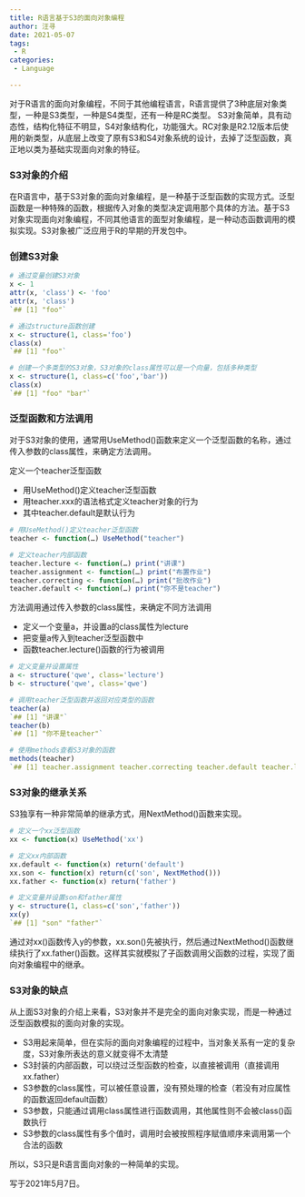 ```yaml
---
title: R语言基于S3的面向对象编程
author: 汪寻
date: 2021-05-07
tags:
 - R
categories:
 - Language

---
```


对于R语言的面向对象编程，不同于其他编程语言，R语言提供了3种底层对象类型，一种是S3类型，一种是S4类型，还有一种是RC类型。 
S3对象简单，具有动态性，结构化特征不明显，S4对象结构化，功能强大。RC对象是R2.12版本后使用的新类型，从底层上改变了原有S3和S4对象系统的设计，去掉了泛型函数，真正地以类为基础实现面向对象的特征。

<!-- more -->

### **S3对象的介绍**

在R语言中，基于S3对象的面向对象编程，是一种基于泛型函数的实现方式。泛型函数是一种特殊的函数，根据传入对象的类型决定调用那个具体的方法。基于S3对象实现面向对象编程，不同其他语言的面型对象编程，是一种动态函数调用的模拟实现。S3对象被广泛应用于R的早期的开发包中。

### 创建S3对象

```R
# 通过变量创建S3对象
x <- 1
attr(x, 'class') <- 'foo'
attr(x, 'class')  
`## [1] "foo"`

# 通过structure函数创建
x <- structure(1, class='foo')
class(x)
`## [1] "foo"`

# 创建一个多类型的S3对象，S3对象的class属性可以是一个向量，包括多种类型
x <- structure(1, class=c('foo','bar'))
class(x)
`## [1] "foo" "bar"`
```

### 泛型函数和方法调用

对于S3对象的使用，通常用UseMethod()函数来定义一个泛型函数的名称，通过传入参数的class属性，来确定方法调用。

定义一个teacher泛型函数

* 用UseMethod()定义teacher泛型函数
* 用teacher.xxx的语法格式定义teacher对象的行为
* 其中teacher.default是默认行为

```R
# 用UseMethod()定义teacher泛型函数
teacher <- function(…) UseMethod("teacher")

# 定义teacher内部函数
teacher.lecture <- function(…) print("讲课")
teacher.assignment <- function(…) print("布置作业")
teacher.correcting <- function(…) print("批改作业")
teacher.default <- function(…) print("你不是teacher")
```

方法调用通过传入参数的class属性，来确定不同方法调用

* 定义一个变量a，并设置a的class属性为lecture
* 把变量a传入到teacher泛型函数中
* 函数teacher.lecture()函数的行为被调用

```r
# 定义变量并设置属性
a <- structure('qwe', class='lecture')
b <- structure('qwe', class='qwe')

# 调用teacher泛型函数并返回对应类型的函数
teacher(a)
`## [1] "讲课"`
teacher(b)
`## [1] "你不是teacher"`

# 使用methods查看S3对象的函数
methods(teacher)
`## [1] teacher.assignment teacher.correcting teacher.default teacher.lecture`
```

### S3对象的继承关系

S3独享有一种非常简单的继承方式，用NextMethod()函数来实现。

```r
# 定义一个xx泛型函数
xx <- function(x) UseMethod('xx')

# 定义xx内部函数
xx.default <- function(x) return('default')
xx.son <- function(x) return(c('son', NextMethod()))
xx.father <- function(x) return('father')

# 定义变量并设置son和father属性
y <- structure(1, class=c('son','father'))
xx(y)
`## [1] "son" "father"`
```

通过对xx()函数传入y的参数，xx.son()先被执行，然后通过NextMethod()函数继续执行了xx.father()函数。这样其实就模拟了子函数调用父函数的过程，实现了面向对象编程中的继承。

### S3对象的缺点

从上面S3对象的介绍上来看，S3对象并不是完全的面向对象实现，而是一种通过泛型函数模拟的面向对象的实现。

* S3用起来简单，但在实际的面向对象编程的过程中，当对象关系有一定的复杂度，S3对象所表达的意义就变得不太清楚
* S3封装的内部函数，可以绕过泛型函数的检查，以直接被调用（直接调用xx.father）
* S3参数的class属性，可以被任意设置，没有预处理的检查（若没有对应属性的函数返回default函数）
* S3参数，只能通过调用class属性进行函数调用，其他属性则不会被class()函数执行
* S3参数的class属性有多个值时，调用时会被按照程序赋值顺序来调用第一个合法的函数

所以，S3只是R语言面向对象的一种简单的实现。

写于2021年5月7日。